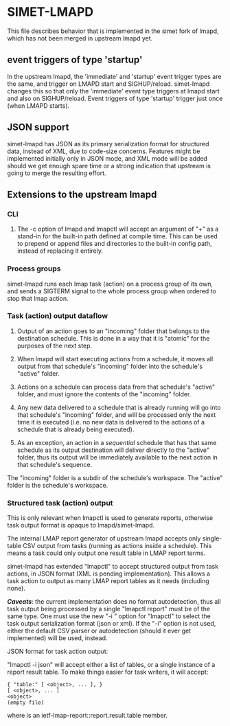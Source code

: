 # SIMET-LMAPD

This file describes behavior that is implemented in the simet fork of
lmapd, which has not been merged in upstream lmapd yet.

## event triggers of type 'startup'

In the upstream lmapd, the 'immediate' and 'startup' event trigger types
are the same, and trigger on LMAPD start and SIGHUP/reload.  simet-lmapd
changes this so that only the 'immediate' event type triggers at lmapd
start and also on SIGHUP/reload.  Event triggers of type 'startup' trigger
just once (when LMAPD starts).

## JSON support

simet-lmapd has JSON as its primary serialization format for structured
data, instead of XML, due to code-size concerns.  Features might be
implemented initially only in JSON mode, and XML mode will be added should
we get enough spare time or a strong indication that upstream is going to
merge the resulting effort.

## Extensions to the upstream lmapd

### CLI

1. The -c option of lmapd and lmapctl will accept an argument of "+"
   as a stand-in for the built-in path defined at compile time.  This can
   be used to prepend or append files and directories to the built-in
   config path, instead of replacing it entirely.

### Process groups

simet-lmapd runs each lmap task (action) on a process group of its own,
and sends a SIGTERM signal to the whole process group when ordered to stop
that lmap action.

### Task (action) output dataflow

1. Output of an action goes to an "incoming" folder that belongs to the
   destination schedule.  This is done in a way that it is "atomic" for
   the purposes of the next step.

2. When lmapd will start executing actions from a schedule, it moves all
   output from that schedule's "incoming" folder into the schedule's
   "active" folder.

3. Actions on a schedule can process data from that schedule's "active"
   folder, and must ignore the contents of the "incoming" folder.

4. Any new data delivered to a schedule that is already running will go
   into that schedule's "incoming" folder, and will be processed only the
   next time it is executed (i.e. no new data is delivered to the actions
   of a schedule that is already being executed).

5. As an exception, an action in a *sequential* schedule that has that
   same schedule as its output destination will deliver directly to the
   "active" folder, thus its output will be immediately available to the
   next action in that schedule's sequence.

The "incoming" folder is a subdir of the schedule's workspace.  The
"active" folder is the schedule's workspace.

### Structured task (action) output

This is only relevant when lmapctl is used to generate reports, otherwise
task output format is opaque to lmapd/simet-lmapd.

The internal LMAP report generator of upstream lmapd accepts only single-
table CSV output from tasks (running as actions inside a schedule).  This
means a task could only output one result table in LMAP report terms.

simet-lmapd has extended "lmapctl" to accept structured output from task
actions, in JSON format (XML is pending implementation).  This allows a
task action to output as many LMAP report tables as it needs (including
none).

***Caveats***: the current implementation does no format autodetection,
thus all task output being processed by a single "lmapctl report" must be
of the same type.  One must use the new "-i <format>" option for "lmapctl"
to select the task output serialization format (json or xml).  If the "-i"
option is not used, either the default CSV parser or autodetection (should
it ever get implemented) will be used, instead.

JSON format for task action output:

"lmapctl -i json" will accept either a list of tables, or a single instance of
a report result table.  To make things easier for task writers, it will accept:

	{ "table:" [ <object>, ... ], }
	[ <object>, ... ]
	<object>
	(empty file)

where <object> is an ietf-lmap-report::report.result.table member.

